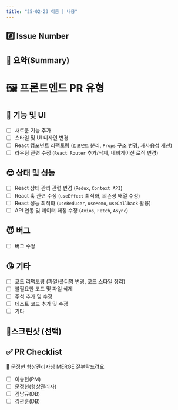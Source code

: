 ```yaml
---
title: "25-02-23 이름 | 내용"
---
```


## #️⃣ Issue Number

<!--- ex) #이슈번호, #이슈번호 -->

## 📝 요약(Summary)

<!--- 변경 사항 및 관련 이슈에 대해 간단하게 작성해주세요. 어떻게보다 무엇을 왜 수정했는지 설명해주세요. -->

# 🖼 프론트엔드 PR 유형

## 🧐 기능 및 UI  
- [ ] 새로운 기능 추가  
- [ ] 스타일 및 UI 디자인 변경  
- [ ] React 컴포넌트 리팩토링 (`컴포넌트` 분리, `Props` 구조 변경, 재사용성 개선)
- [ ] 라우팅 관련 수정 (`React Router` 추가/삭제, 네비게이션 로직 변경)

## 😎 상태 및 성능    
- [ ] React 상태 관리 관련 변경 (`Redux`, `Context API`)  
- [ ] React 훅 관련 수정 (`useEffect` 최적화, 의존성 배열 수정)  
- [ ] React 성능 최적화 (`useReducer`, `useMemo`, `useCallback` 활용)
- [ ] API 연동 및 데이터 페칭 수정 (`Axios`, `Fetch`, `Async`)

## 😈 버그  
- [ ] 버그 수정

## 😘 기타  
- [ ] 코드 리팩토링 (파일/폴더명 변경, 코드 스타일 정리)
- [ ] 불필요한 코드 및 파일 삭제
- [ ] 주석 추가 및 수정  
- [ ] 테스트 코드 추가 및 수정
- [ ] 기타

## 📸스크린샷 (선택)

<!-- 스크린샷 -->

## ✅ PR Checklist
📢 문정현 형상관리자님 MERGE 잘부탁드려요
- [ ] 이승현(PM)
- [ ] 문정현(형상관리자)
- [ ] 김남규(DB)
- [ ] 김관훈(DB)
